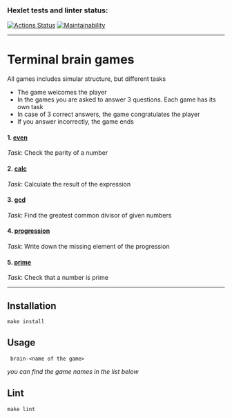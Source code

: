 ### Hexlet tests and linter status:
[![Actions Status](https://github.com/sonkashash/frontend-project-44/actions/workflows/hexlet-check.yml/badge.svg)](https://github.com/sonkashash/frontend-project-44/actions)
[![Maintainability](https://api.codeclimate.com/v1/badges/a9f2f2901ecd8f71abce/maintainability)](https://codeclimate.com/github/sonkashash/frontend-project-44/maintainability)

----------------------------------
# Terminal brain games

All games includes simular structure, but different tasks
+ The game welcomes the player
+ In the games you are asked to answer 3 questions. Each game has its own task
+ In case of 3 correct answers, the game congratulates the player
+ If you answer incorrectly, the game ends

#### 1. [even](https://asciinema.org/a/n442dYSbfv73ifudZRNW7lxAQ) 

*Task*: Check the parity of a number


#### 2. [calc](https://asciinema.org/a/1DiklSFRnrEPCeIROseMu5xrC)

*Task*: Calculate the result of the expression


#### 3. [gcd](https://asciinema.org/a/wefNd0Z7R1XmrHtVsLEISAi94)

*Task*: Find the greatest common divisor of given numbers

#### 4. [progression](https://asciinema.org/a/jvzqugewm4oJumYJFn6ZHcTgQ)

*Task*: Write down the missing element of the progression

#### 5. [prime](https://asciinema.org/a/mIw6WLaeG37zgcYip5NjQmvqj)

*Task*: Check that a number is prime

--------------------------------------------

## Installation
  ```
  make install
  ```

## Usage

 ```
  brain-<name of the game>
  ```

  *you can find the game names in the list below*

  ## Lint

   ```
  make lint
  ```


